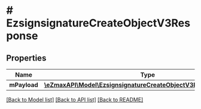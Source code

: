 # # EzsignsignatureCreateObjectV3Response

## Properties

Name | Type | Description | Notes
------------ | ------------- | ------------- | -------------
**mPayload** | [**\eZmaxAPI\Model\EzsignsignatureCreateObjectV3ResponseMPayload**](EzsignsignatureCreateObjectV3ResponseMPayload.md) |  |

[[Back to Model list]](../../README.md#models) [[Back to API list]](../../README.md#endpoints) [[Back to README]](../../README.md)
